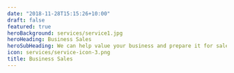 ```yaml
---
date: "2018-11-28T15:15:26+10:00"
draft: false
featured: true
heroBackground: services/service1.jpg
heroHeading: Business Sales
heroSubHeading: We can help value your business and prepare it for sale.
icon: services/service-icon-3.png
title: Business Sales
---
```


